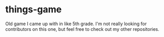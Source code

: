 # things-game
Old game I came up with in like 5th grade. I'm not really looking for contributors on this one, but feel free to check out my other repositories.
